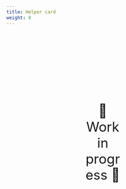 ```yaml
---
title: Helper card
weight: 8
---
```

<div style="text-align: center; font-size:2.5em;margin: 200px;">🚧 Work in progress 🚧</div>